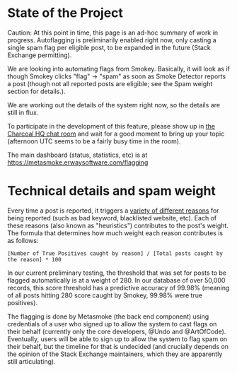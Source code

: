 # State of the Project

Caution: At this point in time, this page is an ad-hoc summary of work in progress. Autoflagging is preliminarily enabled right now, only casting a single spam flag per eligible post, to be expanded in the future (Stack Exchange permitting).

We are looking into automating flags from Smokey.  Basically, it will look as if though Smokey clicks "flag" -> "spam" as soon as Smoke Detector reports a post (though not all reported posts are eligible; see the Spam weight section for details.).

We are working out the details of the system right now, so the details are still in flux.

To participate in the development of this feature, please show up in [the Charcoal HQ chat room](http://chat.stackexchange.com/rooms/11540/charcoal-hq) and wait for a good moment to bring up your topic (afternoon UTC seems to be a fairly busy time in the room).

The main dashboard (status, statistics, etc) is at https://metasmoke.erwaysoftware.com/flagging

# Technical details and spam weight

Every time a post is reported, it triggers a [variety of different reasons](https://metasmoke.erwaysoftware.com/dashboard) for being reported (such as bad keyword, blacklisted website, etc). Each of these reasons (also known as "heuristics") contributes to the post's weight. The formula that determines how much weight each reason contributes is as follows:

`[Number of True Positives caught by reason] / [Total posts caught by the reason] * 100`

In our current preliminary testing, the threshold that was set for posts to be flagged automatically is at a weight of 280. In our database of over 50,000 records, this score threshold has a predictive accuracy of 99.98% (meaning of all posts hitting 280 score caught by Smokey, 99.98% were true positives).

The flagging is done by Metasmoke (the back end component) using credentials of a user who signed up to allow the system to cast flags on their behalf (currently only the core developers, @Undo and @ArtOfCode).  Eventually, users will be able to sign up to allow the system to flag spam on their behalf, but the timeline for that is undecided (and crucially depends on the opinion of the Stack Exchange maintainers, which they are apparently still articulating).